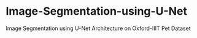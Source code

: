 # Image-Segmentation-using-U-Net
Image Segmentation using U-Net Architecture on Oxford-IIIT Pet Dataset
